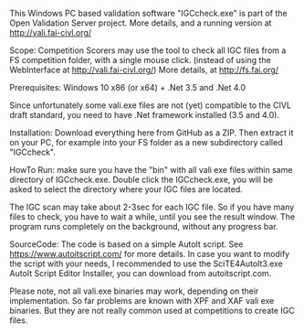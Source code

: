 This Windows PC based validation software "IGCcheck.exe"
is part of the Open Validation Server project. 
More details, and a running version at http://vali.fai-civl.org/


Scope:
Competition Scorers may use the tool to check all IGC files
from a FS competition folder, with a single mouse click.
(instead of using the WebInterface at http://vali.fai-civl.org/)
More details, at http://fs.fai.org/

Prerequisites:
Windows 10 x86 (or x64) + .Net 3.5 and .Net 4.0

Since unfortunately some vali.exe files are not (yet) compatible
to the CIVL draft standard, you need to have .Net framework 
installed (3.5 and 4.0). 

Installation:
Download everything here from GitHub as a ZIP.
Then extract it on your PC, for example into your FS folder as a 
new subdirectory called "IGCcheck".

HowTo Run:
make sure you have the "bin" with all vali exe files within same 
directory of IGCcheck.exe.
Double click the IGCcheck.exe, you will be asked to select the 
directory where your IGC files are located.

The IGC scan may take about 2-3sec for each IGC file.
So if you have many files to check, you have to wait a while, 
until you see the result window.
The program runs completely on the background, without any progress bar.

SourceCode:
The code is based on a simple AutoIt script. 
See https://www.autoitscript.com/  for more details.
In case you want to modify the script with your needs, I recommended
to use the SciTE4AutoIt3.exe AutoIt Script Editor Installer, you can
download from autoitscript.com.

Please note, not all vali.exe binaries may work, depending on their 
implementation.
So far problems are known with XPF and XAF vali exe binaries.
But they are not really common used at competitions to create IGC files.

